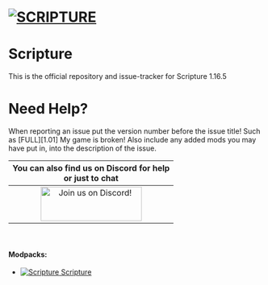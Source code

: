 # [![SCRIPTURE](https://i.imgur.com/NkSgKDy.png)](https://discord.gg/D2YJFBm)


Scripture
======
This is the official repository and issue-tracker for Scripture 1.16.5

Need Help?
======
When reporting an issue put the version number before the issue title! Such as [FULL][1.01] My game is broken! Also include any added mods you may have put in, into the description of the issue.

|You can also find us on Discord for help<br>or just to chat|
|:------------:|
|<a href="https://discordapp.com/invite/D2YJFBm"><img src="https://discordapp.com/assets/fc0b01fe10a0b8c602fb0106d8189d9b.png" alt="Join us on Discord!"  width="200" height="68"></a>|
<br>

#### Modpacks:
+ [![Scripture](https://cf.way2muchnoise.eu/scripture "Scripture") Scripture ](https://www.curseforge.com/minecraft/modpacks/scripture)
